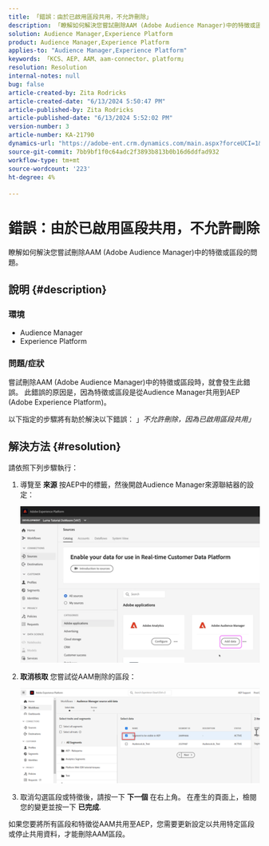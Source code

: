 ```yaml
---
title: 「錯誤：由於已啟用區段共用，不允許刪除」
description: 「瞭解如何解決您嘗試刪除AAM (Adobe Audience Manager)中的特徵或區段的問題。」
solution: Audience Manager,Experience Platform
product: Audience Manager,Experience Platform
applies-to: "Audience Manager,Experience Platform"
keywords: 「KCS、AEP、AAM、aam-connector、platform」
resolution: Resolution
internal-notes: null
bug: false
article-created-by: Zita Rodricks
article-created-date: "6/13/2024 5:50:47 PM"
article-published-by: Zita Rodricks
article-published-date: "6/13/2024 5:52:02 PM"
version-number: 3
article-number: KA-21790
dynamics-url: "https://adobe-ent.crm.dynamics.com/main.aspx?forceUCI=1&pagetype=entityrecord&etn=knowledgearticle&id=6ab74c71-ad29-ef11-840a-002248084fbb"
source-git-commit: 7bb9bf1f0c64adc2f3893b813b0b16d6ddfad932
workflow-type: tm+mt
source-wordcount: '223'
ht-degree: 4%

---
```


# 錯誤：由於已啟用區段共用，不允許刪除


瞭解如何解決您嘗試刪除AAM (Adobe Audience Manager)中的特徵或區段的問題。

## 說明 {#description}


### <b>環境</b>

- Audience Manager
- Experience Platform




### <b>問題/症狀</b>

嘗試刪除AAM (Adobe Audience Manager)中的特徵或區段時，就會發生此錯誤。 此錯誤的原因是，因為特徵或區段是從Audience Manager共用到AEP (Adobe Experience Platform)。

以下指定的步驟將有助於解決以下錯誤： 」*不允許刪除，因為已啟用區段共用」*


## 解決方法 {#resolution}

請依照下列步驟執行：<br>


1. 導覽至 <b>來源</b> 按AEP中的標籤，然後開啟Audience Manager來源聯結器的設定：



   ![](assets/fc2c0636-a6cd-ed11-b597-6045bd006239.png)


2. <b>取消核取</b> 您嘗試從AAM刪除的區段：

   ![](assets/48be788f-a6cd-ed11-b597-6045bd006239.png)
3. 取消勾選區段或特徵後，請按一下 <b>下一個</b> 在右上角。 在產生的頁面上，檢閱您的變更並按一下 <b>已完成</b>.




如果您要將所有區段和特徵從AAM共用至AEP，您需要更新設定以共用特定區段或停止共用資料，才能刪除AAM區段。


